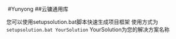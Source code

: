 ﻿﻿﻿﻿﻿#Yunyong##云镛通用库您可以使用setupsolution.bat脚本快速生成项目框架使用方式为`setupsolution.bat YourSolution`YourSolution为您的解决方案名称